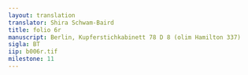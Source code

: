 ```yaml
---
layout: translation
translator: Shira Schwam-Baird
title: folio 6r
manuscript: Berlin, Kupferstichkabinett 78 D 8 (olim Hamilton 337)
sigla: BT
iip: b006r.tif
milestone: 11
---
```


